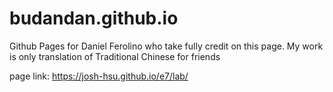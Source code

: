 # budandan.github.io
Github Pages for Daniel Ferolino who take fully credit on this page.
My work is only translation of Traditional Chinese for friends


page link: https://josh-hsu.github.io/e7/lab/

